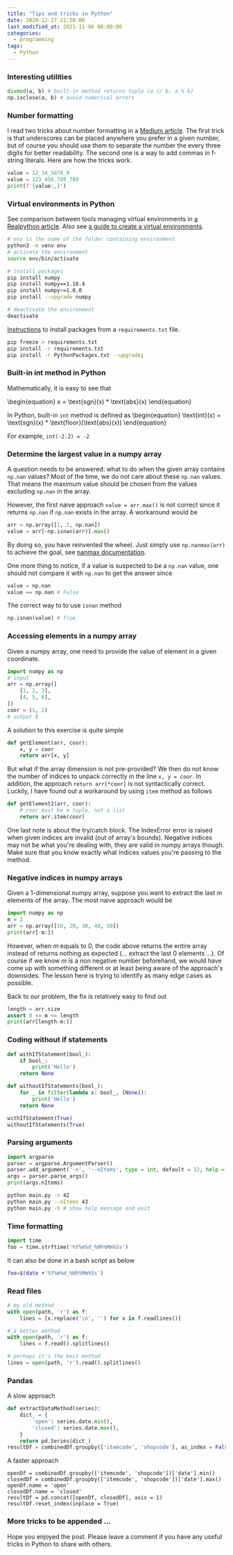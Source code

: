 ```yaml
---
title: "Tips and tricks in Python"
date: 2020-12-27 21:50:00
last_modified_at: 2021-11-06 00:00:00
categories:
  - programming
tags:
  - Python
---
```



### Interesting utilities

```py
divmod(a, b) # built-in method returns tuple (a // b, a % b)
np.isclose(a, b) # avoid numerical errors
```

### Number formatting

I read two tricks about number formatting in a [Medium article](https://levelup.gitconnected.com/10-python-tips-for-better-code-1bbffde3b44d). The first trick is that underscores can be placed anywhere you prefer in a given number, but of course you should use them to separate the number the every three digits for better readability. The second one is a way to add commas in f-string literals. Here are how the tricks work.
```python
value = 12_34_5678_9
value = 123_456.789_789
print(f'{value:,}')
```

### Virtual environments in Python

See comparison between tools managing virtual environments in [a Realpython article](https://realpython.com/python-virtual-environments-a-primer/). Also see [a guide to create a virtual environments](https://packaging.python.org/guides/installing-using-pip-and-virtual-environments/).

```sh
# env is the name of the folder containing environment
python3 -m venv env
# activate the environment
source env/bin/activate

# install packages
pip install numpy
pip install numpy==1.18.4
pip install numpy>=1.0.0
pip install --upgrade numpy

# deactivate the environment
deactivate
```

[Instructions](https://docs.python-guide.org/dev/virtualenvs/) to install packages from a `requirements.txt` file.
```sh
pip freeze > requirements.txt
pip install -r requirements.txt
pip install -r PythonPackages.txt --upgrade;
```


### Built-in int method in Python
Mathematically, it is easy to see that

\begin{equation}
  x = \text{sgn}(x) * \text{abs}(x)
\end{equation}

In Python, built-in `int` method is defined as
\begin{equation}
  \text{int}(x) = \text{sgn}(x) * \text{floor}(\text{abs}(x))
\end{equation}

For example, `int(-2.2) = -2`


### Determine the largest value in a numpy array
A question needs to be answered: what to do when the given array contains `np.nan` values? Most of the time, we do not care about these `np.nan` values. That means the maximum value should be chosen from the values excluding `np.nan` in the array.

However, the first naive approach `value = arr.max()` is not correct since it returns `np.nan` if `np.nan` exists in the array. A workaround would be

```py
arr = np.array([1, 2, np.nan])
value = arr[~np.isnan(arr)].max()
```

By doing so, you have reinvented the wheel. Just simply use `np.nanmax(arr)` to achieve the goal, see [nanmax documentation](https://numpy.org/doc/stable/reference/generated/numpy.nanmax.html).

One more thing to notice, if a value is suspected to be a `np.nan` value, one should not compare it with `np.nan` to get the answer since
```py
value = np.nan
value == np.nan # False
```
The correct way to to use `isnan` method

```py
np.isnan(value) # True
```


### Accessing elements in a numpy array

Given a numpy array, one need to provide the value of element in a given coordinate.

```py
import numpy as np
# input
arr = np.array([
    [1, 2, 3],
    [4, 5, 6],
])
coor = (1, 2)
# output 6
```
A solution to this exercise is quite simple
```py
def getElement(arr, coor):
    x, y = coor
    return arr[x, y]
```
But what if the array dimension is not pre-provided? We then do not know the number of indices to unpack correctly in the line `x, y = coor`. In addition, the approach `return arr[*coor]` is not syntactically correct. Luckily, I have found out a workaround by using `item` method as follows
```py
def getElement2(arr, coor):
    # coor must be a tuple, not a list
    return arr.item(coor)
```

One last note is about the try/catch block. The IndexError error is raised when given indices are invalid (out of array's bounds). Negative indices may not be what you're dealing with, they are valid in numpy arrays though. Make sure that you know exactly what indices values you're passing to the method.

### Negative indices in numpy arrays

Given a 1-dimensional numpy array, suppose you want to extract the last _m_ elements of the array. The most naive approach would be
```py
import numpy as np
m = 2
arr = np.array([10, 20, 30, 40, 50])
print(arr[-m:])
```
However, when _m_ equals to 0, the code above returns the entire array instead of returns nothing as expected (... extract the last 0 elements ...). Of course if we know _m_ is a non negative number beforehand, we would have come up with something different or at least being aware of the approach's downsides. The lesson here is trying to identify as many edge cases as possible.

Back to our problem, the fix is relatively easy to find out
```py
length = arr.size
assert 0 <= m <= length
print(arr[length-m:])
```

### Coding without if statements

```py
def withIfStatement(bool_):
    if bool_:
        print('Hello')
    return None

def withoutIfStatements(bool_):
    for _ in filter(lambda x: bool_, [None]):
        print('Hello')
    return None

withIfStatement(True)
withoutIfStatements(True)
```

### Parsing arguments

```py
import argparse
parser = argparse.ArgumentParser()
parser.add_argument('-n', '--nItems', type = int, default = 12, help = 'TBA')
args = parser.parse_args()
print(args.nItems)
```

```sh
python main.py -n 42
python main.py --nItems 43
python main.py -h # show help message and exit
```

### Time formatting

```py
import time
foo = time.strftime('%Y%m%d_%Hh%Mm%Ss')
```
It can also be done in a bash script as below
```sh
foo=$(date +'%Y%m%d_%Hh%Mm%Ss')
```

### Read files

```py
# my old method
with open(path, 'r') as f:
    lines = [x.replace('\n', '') for x in f.readlines()]

# a better method
with open(path, 'r') as f:
    lines = f.read().splitlines()

# perhaps it's the best method
lines = open(path, 'r').read().splitlines()
```


### Pandas
A slow approach
```py
def extractDataMethod(series):
    dict_ = {
        'open': series.date.min(),
        'closed': series.date.max(),
    }
    return pd.Series(dict_)
resultDf = combinedDf.groupby(['itemcode', 'shopcode'], as_index = False).apply(extractDataMethod)
```

A faster approach
```
openDf = combinedDf.groupby(['itemcode', 'shopcode'])['date'].min()
closedDf = combinedDf.groupby(['itemcode', 'shopcode'])['date'].max()
openDf.name = 'open'
closedDf.name = 'closed'
resultDf = pd.concat([openDf, closedDf], axis = 1)
resultDf.reset_index(inplace = True)
```


### More tricks to be appended ...

Hope you enjoyed the post. Please leave a comment if you have any useful tricks in Python to share with others.
